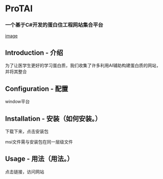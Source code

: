 # ProTAI

### 一个基于C#开发的蛋白住工程网站集合平台

[image](https://github.com/ReLuckyLucy/ProTAI/blob/main/img/top.png)

## Introduction - 介绍

为了让医学生更好的学习蛋白质，我们收集了许多利用AI辅助构建蛋白质的网站，并将其整合

## Configuration - 配置

window平台

## Installation - 安装（如何安装。）

下载下来，点击安装包

msi文件需与安装包在同一层级文件

## Usage - 用法（用法。）

点击链接，访问网站
